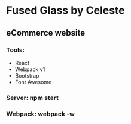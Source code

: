 # Fused Glass by Celeste

## eCommerce website

### Tools:
  - React
  - Webpack v1
  - Bootstrap
  - Font Awesome

### Server: npm start
### Webpack: webpack -w
